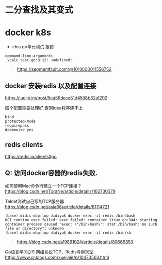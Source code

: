 # 二分查找及其变式 

# docker k8s


* idea go单元测试 报错

```
command-line-arguments
.\calc_test.go:8:12: undefined:
```
> https://segmentfault.com/q/1010000011556752


## docker 安装redis 以及配置连接

https://juejin.im/post/5ca59dece51d4508b32a1292

四个配置需要处理好,否则idea程序连不上

```
bind
protected-mode
requirepass
daemonize yes 
```

## redis clients

https://redis.io/clients#go

## Q: 访问docker容器的redis失败.

如何使用Mac命令行建立一个TCP连接？
https://blog.csdn.net/ToraNe/article/details/102730379

Telnet测试自己写的TCP服务器
https://blog.csdn.net/asia66/article/details/81114721

```
(base) didis-mbp:tmp didiyu$ docker exec -it redis /bin/bash
OCI runtime exec failed: exec failed: container_linux.go:344: starting container process caused "exec: \"/bin/bash\": stat /bin/bash: no such file or directory": unknown
(base) didis-mbp:tmp didiyu$ docker exec -it redis /bin/sh
```

> https://blog.csdn.net/a19891024/article/details/80666353



Go语言学习之9 网络协议TCP、Redis与聊天室
https://www.cnblogs.com/xuejiale/p/10473503.html
